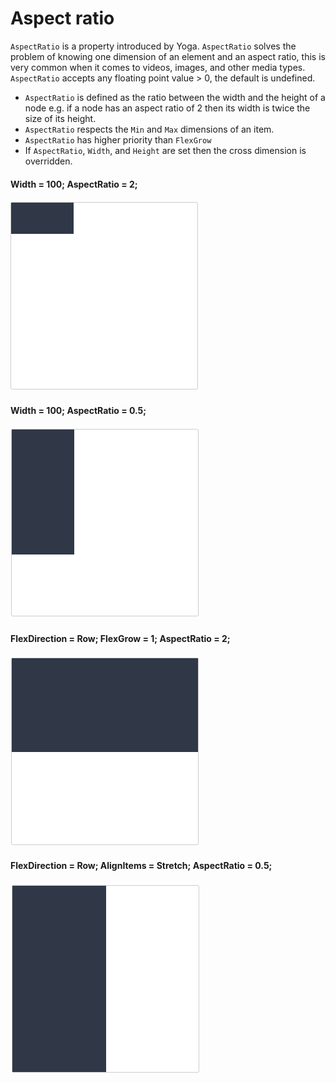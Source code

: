 # Aspect ratio

`AspectRatio` is a property introduced by Yoga. `AspectRatio` solves the problem of knowing one dimension of an element and an aspect ratio, this is very common when it comes to videos, images, and other media types. `AspectRatio` accepts any floating point value > 0, the default is undefined.

- `AspectRatio` is defined as the ratio between the width and the height of a node e.g. if a node has an aspect ratio of 2 then its width is twice the size of its height.
- `AspectRatio` respects the `Min` and `Max` dimensions of an item.
- `AspectRatio` has higher priority than `FlexGrow`
- If `AspectRatio`, `Width`, and `Height` are set then the cross dimension is overridden.

#### Width = 100; AspectRatio = 2;

![WX20171024-174820](/upload_imgs/yoga-doc-assets/WX20171024-174820.png)

#### Width = 100; AspectRatio = 0.5;

![WX20171024-174829](/upload_imgs/yoga-doc-assets/WX20171024-174829.png)

#### FlexDirection = Row; FlexGrow = 1; AspectRatio = 2;

![WX20171024-174838](/upload_imgs/yoga-doc-assets/WX20171024-174838.png)

#### FlexDirection = Row; AlignItems = Stretch; AspectRatio = 0.5;

![WX20171024-174847](/upload_imgs/yoga-doc-assets/WX20171024-174847.png)